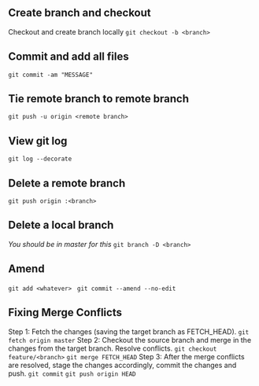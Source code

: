 ## Create branch and checkout
Checkout and create branch locally
`git checkout -b <branch> `

## Commit and add all files
`git commit -am "MESSAGE" `

## Tie remote branch to remote branch
`git push -u origin <remote branch> `

## View git log
`git log --decorate `

## Delete a remote branch
`git push origin :<branch> `

## Delete a local branch
_You should be in master for this_
`git branch -D <branch> `

## Amend
`git add <whatever> `
`git commit --amend --no-edit `

## Fixing Merge Conflicts
Step 1: Fetch the changes (saving the target branch as FETCH_HEAD).
`git fetch origin master`
Step 2: Checkout the source branch and merge in the changes from the target branch. Resolve conflicts.
`git checkout feature/<branch>`
`git merge FETCH_HEAD`
Step 3: After the merge conflicts are resolved, stage the changes accordingly, commit the changes and push.
`git commit`
`git push origin HEAD`
